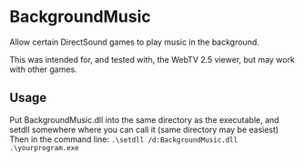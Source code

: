 # BackgroundMusic
Allow certain DirectSound games to play music in the background.

This was intended for, and tested with, the WebTV 2.5 viewer, but may work with other games.

## Usage
Put BackgroundMusic.dll into the same directory as the executable, and setdll somewhere where you can call it (same directory may be easiest)
Then in the command line: `.\setdll /d:BackgroundMusic.dll .\yourprogram.exe`
